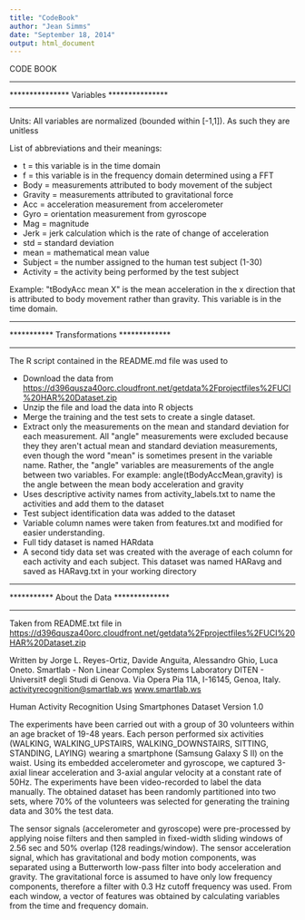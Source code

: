```yaml
---
title: "CodeBook"
author: "Jean Simms"
date: "September 18, 2014"
output: html_document
---
```


CODE BOOK

*****************************************
*************** Variables ***************
*****************************************
Units: All variables are normalized (bounded within [-1,1]). As such they are unitless

List of abbreviations and their meanings:
- t = this variable is in the time domain
- f = this variable is in the frequency domain determined using a FFT
- Body = measurements attributed to body movement of the subject
- Gravity = measurements attributed to gravitational force
- Acc = acceleration measurement from accelerometer
- Gyro = orientation measurement from gyroscope
- Mag = magnitude
- Jerk = jerk calculation which is the rate of change of acceleration
- std = standard deviation
- mean = mathematical mean value
- Subject = the number assigned to the human test subject (1-30)
- Activity = the activity being performed by the test subject

Example: "tBodyAcc mean X" is the mean acceleration in the x direction that is attributed to body movement rather than gravity. This variable is in the time domain.

*****************************************
*********** Transformations *************
*****************************************
The R script contained in the README.md file was used to 
- Download the data from https://d396qusza40orc.cloudfront.net/getdata%2Fprojectfiles%2FUCI%20HAR%20Dataset.zip 
- Unzip the file and load the data into R objects 
- Merge the training and the test sets to create a single dataset.
- Extract only the measurements on the mean and standard deviation for each measurement. All "angle" measurements were excluded because they they aren't actual mean and standard deviation measurements, even though the word "mean" is sometimes present in the variable name. Rather, the "angle" variables are measurements of the angle between two variables. For example: angle(tBodyAccMean,gravity) is the angle between the mean body acceleration and gravity
- Uses descriptive activity names from activity_labels.txt to name the activities and add them to the dataset
- Test subject identification data was added to the dataset
- Variable column names were taken from features.txt and modified for easier understanding.
- Full tidy dataset is named HARdata
- A second tidy data set was created with the average of each column for each activity and each subject. This dataset was named HARavg and saved as HARavg.txt in your working directory

*****************************************
*********** About the Data **************
*****************************************
Taken from README.txt file in https://d396qusza40orc.cloudfront.net/getdata%2Fprojectfiles%2FUCI%20HAR%20Dataset.zip 

Written by Jorge L. Reyes-Ortiz, Davide Anguita, Alessandro Ghio, Luca Oneto.
Smartlab - Non Linear Complex Systems Laboratory
DITEN - Universit‡ degli Studi di Genova.
Via Opera Pia 11A, I-16145, Genoa, Italy.
activityrecognition@smartlab.ws
www.smartlab.ws

Human Activity Recognition Using Smartphones Dataset
Version 1.0

The experiments have been carried out with a group of 30 volunteers within an age bracket of 19-48 years. Each person performed six activities (WALKING, WALKING_UPSTAIRS, WALKING_DOWNSTAIRS, SITTING, STANDING, LAYING) wearing a smartphone (Samsung Galaxy S II) on the waist. Using its embedded accelerometer and gyroscope, we captured 3-axial linear acceleration and 3-axial angular velocity at a constant rate of 50Hz. The experiments have been video-recorded to label the data manually. The obtained dataset has been randomly partitioned into two sets, where 70% of the volunteers was selected for generating the training data and 30% the test data. 

The sensor signals (accelerometer and gyroscope) were pre-processed by applying noise filters and then sampled in fixed-width sliding windows of 2.56 sec and 50% overlap (128 readings/window). The sensor acceleration signal, which has gravitational and body motion components, was separated using a Butterworth low-pass filter into body acceleration and gravity. The gravitational force is assumed to have only low frequency components, therefore a filter with 0.3 Hz cutoff frequency was used. From each window, a vector of features was obtained by calculating variables from the time and frequency domain.  
